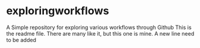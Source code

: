# exploringworkflows
A Simple repository for exploring various workflows through Github
This is the readme file. There are many like it, but this one is mine.
A new line need to be added
